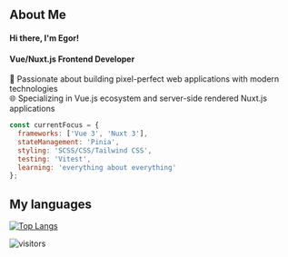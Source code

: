 ## About Me
#### Hi there, I'm Egor!
#### Vue/Nuxt.js Frontend Developer
🚀 Passionate about building pixel-perfect web applications with modern technologies<br />
🌐 Specializing in Vue.js ecosystem and server-side rendered Nuxt.js applications

```Javascript
const currentFocus = {
  frameworks: ['Vue 3', 'Nuxt 3'],
  stateManagement: 'Pinia',
  styling: 'SCSS/CSS/Tailwind CSS',
  testing: 'Vitest',
  learning: 'everything about everything'
};
```

## My languages
[![Top Langs](https://github-readme-stats.vercel.app/api/top-langs/?username=esavenko&layout=donut&langs_count=10&hide=html&hide_title=true&card_width=400)](https://github.com/anuraghazra/github-readme-stats)

![visitors](https://komarev.com/ghpvc/?username=esavenko)
